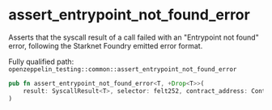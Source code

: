 # assert_entrypoint_not_found_error

Asserts that the syscall result of a call failed with an "Entrypoint not found" error, following the Starknet Foundry emitted error format.

Fully qualified path: `openzeppelin_testing::common::assert_entrypoint_not_found_error`

```rust
pub fn assert_entrypoint_not_found_error<T, +Drop<T>>(
    result: SyscallResult<T>, selector: felt252, contract_address: ContractAddress,
)
```

